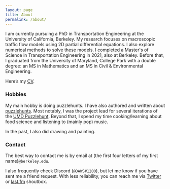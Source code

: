 ```yaml
---
layout: page
title: About
permalink: /about/
---
```

I am currently pursuing a PhD in Transportation Engineering at the University of California, Berkeley. My research focuses on macroscopic traffic flow models using 2D partial differential equations. I also explore numerical methods to solve these models. I completed a Master's of Science in Transportation Engineering in 2021, also at Berkeley. Before that, I graduated from the University of Maryland, College Park with a double degree: an MS in Mathematics and an MS in Civil & Environmental Engineering.

Here’s my [CV](/dawsonDo_CV_grad.pdf).

### Hobbies

My main hobby is doing puzzlehunts. I have also authored and written about [puzzlehunts](/puzzles/). Most notably, I was the project lead for several iterations of the [UMD Puzzlehunt](https://2021.umdpuzzle.club/). Beyond that, I spend my time cooking/learning about food science and listening to (mainly pop) music.

In the past, I also did drawing and painting.

### Contact

The best way to contact me is by email at (the first four letters of my first name)`@berkeley.edu`.

I also frequently check Discord (`@DAWS#1200`), but let me know if you have sent me a friend request. With less reliability, you can reach me via [Twitter](https://twitter.com/umdpuzzle) or [last.fm](https://www.last.fm/user/dawsondo) shoutbox.
